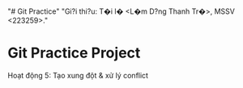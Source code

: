 "# Git Practice" 
"Gi?i thi?u: T�i l� <L�m D?ng Thanh Tr�>, MSSV <223259>." 
# Git Practice Project
Hoạt động 5: Tạo xung đột & xử lý conflict 